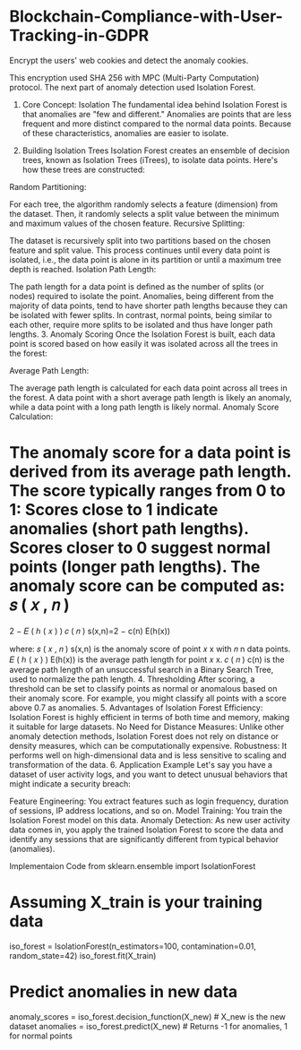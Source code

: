 # Blockchain-Compliance-with-User-Tracking-in-GDPR
Encrypt the users' web cookies and detect the anomaly cookies. 

This encryption used SHA 256 with MPC (Multi-Party Computation) protocol.
The next part of anomaly detection used Isolation Forest.

1. Core Concept: Isolation
The fundamental idea behind Isolation Forest is that anomalies are "few and different." Anomalies are points that are less frequent and more distinct compared to the normal data points. Because of these characteristics, anomalies are easier to isolate.

2. Building Isolation Trees
Isolation Forest creates an ensemble of decision trees, known as Isolation Trees (iTrees), to isolate data points. Here's how these trees are constructed:

Random Partitioning:

For each tree, the algorithm randomly selects a feature (dimension) from the dataset.
Then, it randomly selects a split value between the minimum and maximum values of the chosen feature.
Recursive Splitting:

The dataset is recursively split into two partitions based on the chosen feature and split value.
This process continues until every data point is isolated, i.e., the data point is alone in its partition or until a maximum tree depth is reached.
Isolation Path Length:

The path length for a data point is defined as the number of splits (or nodes) required to isolate the point.
Anomalies, being different from the majority of data points, tend to have shorter path lengths because they can be isolated with fewer splits.
In contrast, normal points, being similar to each other, require more splits to be isolated and thus have longer path lengths.
3. Anomaly Scoring
Once the Isolation Forest is built, each data point is scored based on how easily it was isolated across all the trees in the forest:

Average Path Length:

The average path length is calculated for each data point across all trees in the forest.
A data point with a short average path length is likely an anomaly, while a data point with a long path length is likely normal.
Anomaly Score Calculation:

The anomaly score for a data point is derived from its average path length.
The score typically ranges from 0 to 1:
Scores close to 1 indicate anomalies (short path lengths).
Scores closer to 0 suggest normal points (longer path lengths).
The anomaly score can be computed as:
𝑠
(
𝑥
,
𝑛
)
=
2
−
𝐸
(
ℎ
(
𝑥
)
)
𝑐
(
𝑛
)
s(x,n)=2 
− 
c(n)
E(h(x))
​
 
 
where:
𝑠
(
𝑥
,
𝑛
)
s(x,n) is the anomaly score of point 
𝑥
x with 
𝑛
n data points.
𝐸
(
ℎ
(
𝑥
)
)
E(h(x)) is the average path length for point 
𝑥
x.
𝑐
(
𝑛
)
c(n) is the average path length of an unsuccessful search in a Binary Search Tree, used to normalize the path length.
4. Thresholding
After scoring, a threshold can be set to classify points as normal or anomalous based on their anomaly score.
For example, you might classify all points with a score above 0.7 as anomalies.
5. Advantages of Isolation Forest
Efficiency: Isolation Forest is highly efficient in terms of both time and memory, making it suitable for large datasets.
No Need for Distance Measures: Unlike other anomaly detection methods, Isolation Forest does not rely on distance or density measures, which can be computationally expensive.
Robustness: It performs well on high-dimensional data and is less sensitive to scaling and transformation of the data.
6. Application Example
Let's say you have a dataset of user activity logs, and you want to detect unusual behaviors that might indicate a security breach:

Feature Engineering: You extract features such as login frequency, duration of sessions, IP address locations, and so on.
Model Training: You train the Isolation Forest model on this data.
Anomaly Detection: As new user activity data comes in, you apply the trained Isolation Forest to score the data and identify any sessions that are significantly different from typical behavior (anomalies).

Implementaion Code
from sklearn.ensemble import IsolationForest

# Assuming X_train is your training data
iso_forest = IsolationForest(n_estimators=100, contamination=0.01, random_state=42)
iso_forest.fit(X_train)

# Predict anomalies in new data
anomaly_scores = iso_forest.decision_function(X_new)  # X_new is the new dataset
anomalies = iso_forest.predict(X_new)  # Returns -1 for anomalies, 1 for normal points
